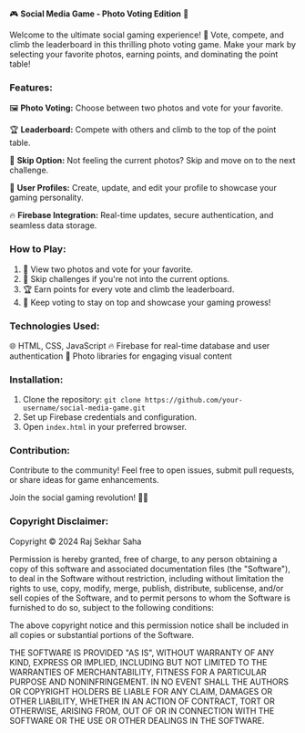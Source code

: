 🎮 **Social Media Game - Photo Voting Edition** 🌟

Welcome to the ultimate social gaming experience! 🚀 Vote, compete, and climb the leaderboard in this thrilling photo voting game. Make your mark by selecting your favorite photos, earning points, and dominating the point table!

### Features:

🖼️ **Photo Voting:** Choose between two photos and vote for your favorite.

🏆 **Leaderboard:** Compete with others and climb to the top of the point table.

🔄 **Skip Option:** Not feeling the current photos? Skip and move on to the next challenge.

👥 **User Profiles:** Create, update, and edit your profile to showcase your gaming personality.

🔥 **Firebase Integration:** Real-time updates, secure authentication, and seamless data storage.

### How to Play:

1. 📸 View two photos and vote for your favorite.
2. 🔄 Skip challenges if you're not into the current options.
3. 🏆 Earn points for every vote and climb the leaderboard.
4. 🔄 Keep voting to stay on top and showcase your gaming prowess!

### Technologies Used:

🌐 HTML, CSS, JavaScript
🔥 Firebase for real-time database and user authentication
📸 Photo libraries for engaging visual content

### Installation:

1. Clone the repository: `git clone https://github.com/your-username/social-media-game.git`
2. Set up Firebase credentials and configuration.
3. Open `index.html` in your preferred browser.

### Contribution:

Contribute to the community! Feel free to open issues, submit pull requests, or share ideas for game enhancements.

Join the social gaming revolution! 🎉📱

### Copyright Disclaimer:

Copyright © 2024 Raj Sekhar Saha

Permission is hereby granted, free of charge, to any person obtaining a copy of this software and associated documentation files (the "Software"), to deal in the Software without restriction, including without limitation the rights to use, copy, modify, merge, publish, distribute, sublicense, and/or sell copies of the Software, and to permit persons to whom the Software is furnished to do so, subject to the following conditions:

The above copyright notice and this permission notice shall be included in all copies or substantial portions of the Software.

THE SOFTWARE IS PROVIDED "AS IS", WITHOUT WARRANTY OF ANY KIND, EXPRESS OR IMPLIED, INCLUDING BUT NOT LIMITED TO THE WARRANTIES OF MERCHANTABILITY, FITNESS FOR A PARTICULAR PURPOSE AND NONINFRINGEMENT. IN NO EVENT SHALL THE AUTHORS OR COPYRIGHT HOLDERS BE LIABLE FOR ANY CLAIM, DAMAGES OR OTHER LIABILITY, WHETHER IN AN ACTION OF CONTRACT, TORT OR OTHERWISE, ARISING FROM, OUT OF OR IN CONNECTION WITH THE SOFTWARE OR THE USE OR OTHER DEALINGS IN THE SOFTWARE.
